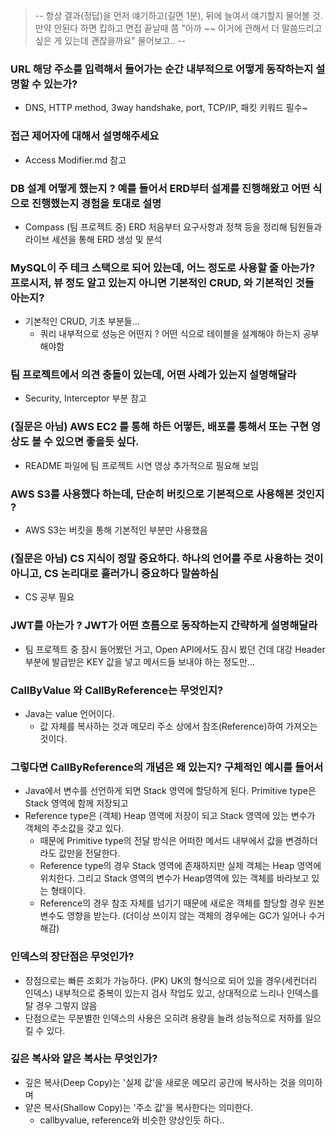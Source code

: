 >-- 항상 결과(정답)을 먼저 얘기하고(길면 1분), 뒤에 늘여서 얘기할지 물어볼 것. 만약 안된다 하면 킵하고 면접 끝날때 쯤
"아까 ~~ 이거에 관해서 더 말씀드리고 싶은 게 있는데 괜찮을까요" 물어보고.. --


### URL 해당 주소를 입력해서 들어가는 순간 내부적으로 어떻게 동작하는지 설명할 수 있는가?
- DNS, HTTP method, 3way handshake, port, TCP/IP, 패킷 키워드 필수~
### 접근 제어자에 대해서 설명해주세요
- Access Modifier.md 참고
### DB 설계 어떻게 했는지 ? 예를 들어서 ERD부터 설계를 진행해왔고 어떤 식으로 진행했는지 경험을 토대로 설명
- Compass (팀 프로젝트 중) ERD 처음부터 요구사항과 정책 등을 정리해 팀원들과 라이브 세션을 통해 ERD 생성 및 분석
### MySQL이 주 테크 스택으로 되어 있는데, 어느 정도로 사용할 줄 아는가? 프로시저, 뷰 정도 알고 있는지 아니면 기본적인 CRUD, 와 기본적인 것들 아는지?
- 기본적인 CRUD, 기초 부분들...
    - 쿼리 내부적으로 성능은 어떤지 ? 어떤 식으로 테이블을 설계해야 하는지 공부해야함
### 팀 프로젝트에서 의견 충돌이 있는데, 어떤 사례가 있는지 설명해달라
- Security, Interceptor 부분 참고
### (질문은 아님) AWS EC2 를 통해 하든 어떻든, 배포를 통해서 또는 구현 영상도 볼 수 있으면 좋을듯 싶다.
- README 파일에 팀 프로젝트 시연 영상 추가적으로 필요해 보임
### AWS S3를 사용했다 하는데, 단순히 버킷으로 기본적으로 사용해본 것인지 ?
- AWS S3는 버킷을 통해 기본적인 부분만 사용했음
### (질문은 아님) CS 지식이 정말 중요하다. 하나의 언어를 주로 사용하는 것이 아니고, CS 논리대로 흘러가니 중요하다 말씀하심
- CS 공부 필요
### JWT를 아는가 ? JWT가 어떤 흐름으로 동작하는지 간략하게 설명해달라
- 팀 프로젝트 중 잠시 들어봤던 거고, Open API에서도 잠시 봤던 건데 대강 Header 부분에 발급받은 KEY 값을 넣고 메서드들 보내야 하는 정도만...
### CallByValue 와 CallByReference는 무엇인지?
- Java는 value 언어이다.
  - 값 자체를 복사하는 것과 메모리 주소 상에서 참조(Reference)하여 가져오는 것이다. 
### 그렇다면 CallByReference의 개념은 왜 있는지? 구체적인 예시를 들어서
- Java에서 변수를 선언하게 되면 Stack 영역에 할당하게 된다. Primitive type은 Stack 영역에 함께 저장되고
- Reference type은 (객체) Heap 영역에 저장이 되고 Stack 영역에 있는 변수가 객체의 주소값을 갖고 있다.
  - 때문에 Primitive type의 전달 방식은 어떠한 메서드 내부에서 값을 변경하더라도 값만을 전달한다.
  - Reference type의 경우 Stack 영역에 존재하지만 실제 객체는 Heap 영역에 위치한다. 그리고 Stack 영역의 변수가 Heap영역에 있는 객체를 바라보고 있는 형태이다.
  - Reference의 경우 참조 자체를 넘기기 때문에 새로운 객체를 할당할 경우 원본 변수도 영향을 받는다. (더이상 쓰이지 않는 객체의 경우에는 GC가 일어나 수거해감)
### 인덱스의 장단점은 무엇인가?
- 장점으로는 빠른 조회가 가능하다. (PK) UK의 형식으로 되어 있을 경우(세컨더리 인덱스) 내부적으로 중복이 있는지 검사 작업도 있고, 상대적으로 느리나 인덱스를 탈 경우 그렇지 않음
- 단점으로는 무분별한 인덱스의 사용은 오히려 용량을 늘려 성능적으로 저하를 일으킬 수 있다. 
### 깊은 복사와 얕은 복사는 무엇인가?
- 깊은 복사(Deep Copy)는 '실제 값'을 새로운 메모리 공간에 복사하는 것을 의미하며
- 얕은 복사(Shallow Copy)는 '주소 값'을 복사한다는 의미한다.
  - callbyvalue, reference와 비슷한 양상인듯 하다..